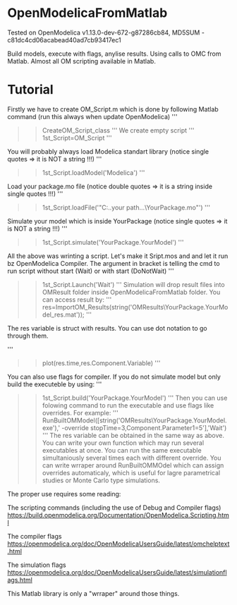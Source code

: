 

# OpenModelicaFromMatlab
Tested on OpenModelica v1.13.0-dev-672-g87286cb84,  MD5SUM - c81dc4cd06acabead40ad7cb93417ec1

Build models, execute with flags, anylise results.
Using calls to OMC from Matlab.
Almost all OM scripting available in Matlab.

# Tutorial
Firstly we have to create OM_Script.m which is done by following Matlab command 
(run this always when update OpenModelica)
'''
>> CreateOM_Script_class 
'''
We create empty script
'''
>> 1st_Script=OM_Script
'''

You will probably always load Modelica standart library (notice single quotes => it is NOT a string !!!)
'''
>> 1st_Script.loadModel('Modelica')
'''

Load your package.mo file (notice double quotes => it is a string inside single quotes !!!)
'''
>> 1st_Script.loadFile('"C:\..your path...\YourPackage.mo"')
'''

Simulate your model which is inside YourPackage (notice single quotes => it is NOT a string !!!)
'''
>> 1st_Script.simulate('YourPackage.YourModel')
'''

All the above was wrinting a script. Let's make it Sript.mos and and let it run bz OpenModelica Compiler.
The argument in bracket is telling the cmd to run script without start (Wait) or with start (DoNotWait)
'''
>> 1st_Script.Launch('Wait')
'''
Simulation will drop result files into OMResult folder inside OpenModelicaFromMatlab folder.
You can access result by:
'''
>> res=ImportOM_Results(string('OMResults\YourPackage.YourModel_res.mat'));
'''

The res variable is struct with results. You can use dot notation to go through them.

'''
>> plot(res.time,res.Component.Variable)
'''

You can also use flags for compiler.
If you do not simulate model but only build the executeble by using:
'''
>> 1st_Script.build('YourPackage.YourModel')
'''
Then you can use folowing command to run the executable and use flags like overrides. For example:
'''
>> RunBuiltOMModel([string('OMResults\YourPackage.YourModel.exe'),' -override stopTime=3,Component.Parameter1=5'],'Wait')
'''
The res variable can be obtained in the same way as above.
You can write your own function which may run several executables at once.
You can run the same executable simultaniously several times each with different override.
You can write wrraper around RunBuiltOMMOdel which can assign overrides automaticaly, 
which is useful for lagre parametrical studies or Monte Carlo type simulations.


The proper use requires some reading:

The scripting commands (including the use of Debug and Compiler flags)
https://build.openmodelica.org/Documentation/OpenModelica.Scripting.html

The compiler flags
https://openmodelica.org/doc/OpenModelicaUsersGuide/latest/omchelptext.html

The simulation flags
https://openmodelica.org/doc/OpenModelicaUsersGuide/latest/simulationflags.html

This Matlab library is only a "wrraper" around those things.





